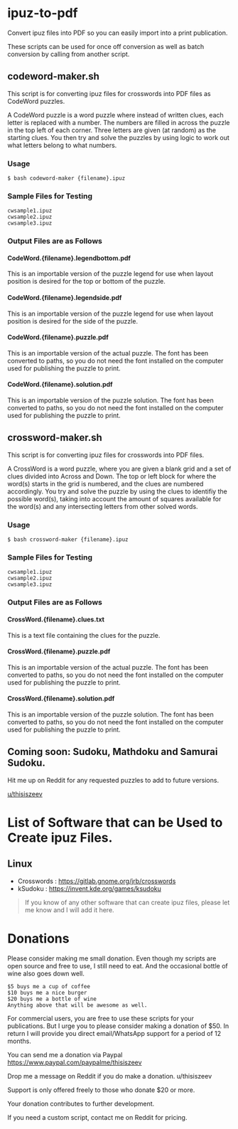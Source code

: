 # ipuz-to-pdf

Convert ipuz files into PDF so you can easily import into a print publication.

These scripts can be used for once off conversion as well as batch conversion by calling from another script.

## codeword-maker.sh

This script is for converting ipuz files for crosswords into PDF files as CodeWord puzzles.

A CodeWord puzzle is a word puzzle where instead of written clues, each letter is replaced with a number. The numbers are filled in across the puzzle in the top left of each corner. Three letters are given (at random) as the starting clues. You then try and solve the puzzles by using logic to work out what letters belong to what numbers.

### Usage

```
$ bash codeword-maker {filename}.ipuz
```

### Sample Files for Testing

    cwsample1.ipuz
    cwsample2.ipuz
    cwsample3.ipuz

### Output Files are as Follows

#### CodeWord.{filename}.legendbottom.pdf

This is an importable version of the puzzle legend for use when layout position is desired for the top or bottom of the puzzle.

#### CodeWord.{filename}.legendside.pdf

This is an importable version of the puzzle legend for use when layout position is desired for the side of the puzzle.

#### CodeWord.{filename}.puzzle.pdf

This is an importable version of the actual puzzle. The font has been converted to paths, so you do not need the font installed on the computer used for publishing the puzzle to print.

#### CodeWord.{filename}.solution.pdf

This is an importable version of the puzzle solution. The font has been converted to paths, so you do not need the font installed on the computer used for publishing the puzzle to print.

## crossword-maker.sh

This script is for converting ipuz files for crosswords into PDF files.

A CrossWord is a word puzzle, where you are given a blank grid and a set of clues divided into Across and Down. The top or left block for where the word(s) starts in the grid is numbered, and the clues are numbered accordingly. You try and solve the puzzle by using the clues to identifiy the possible word(s), taking into account the amount of squares available for the word(s) and any intersecting letters from other solved words.

### Usage

```
$ bash crossword-maker {filename}.ipuz
```

### Sample Files for Testing

    cwsample1.ipuz
    cwsample2.ipuz
    cwsample3.ipuz

### Output Files are as Follows

#### CrossWord.{filename}.clues.txt

This is a text file containing the clues for the puzzle.

#### CrossWord.{filename}.puzzle.pdf

This is an importable version of the actual puzzle. The font has been converted to paths, so you do not need the font installed on the computer used for publishing the puzzle to print.

#### CrossWord.{filename}.solution.pdf

This is an importable version of the puzzle solution. The font has been converted to paths, so you do not need the font installed on the computer used for publishing the puzzle to print.

## Coming soon: Sudoku, Mathdoku and Samurai Sudoku.

Hit me up on Reddit for any requested puzzles to add to future versions.

[u/thisiszeev](https://reddit.com/u/thisiszeev)

# List of Software that can be Used to Create ipuz Files.

## Linux

- Crosswords : https://gitlab.gnome.org/jrb/crosswords
- kSudoku : https://invent.kde.org/games/ksudoku

> If you know of any other software that can create ipuz files, please let me know and I will add it here.

# Donations

Please consider making me small donation. Even though my scripts are open source and free to use, I still need to eat. And the occasional bottle of wine also goes down well.

    $5 buys me a cup of coffee
    $10 buys me a nice burger
    $20 buys me a bottle of wine
    Anything above that will be awesome as well.

For commercial users, you are free to use these scripts for your publications. But I urge you to please consider making a donation of $50. In return I will provide you direct email/WhatsApp support for a period of 12 months.

You can send me a donation via Paypal https://www.paypal.com/paypalme/thisiszeev

Drop me a message on Reddit if you do make a donation. u/thisiszeev

Support is only offered freely to those who donate $20 or more.

Your donation contributes to further development.

If you need a custom script, contact me on Reddit for pricing.
